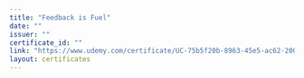 ```yaml
---
title: "Feedback is Fuel"
date: ""
issuer: ""
certificate_id: ""
link: "https://www.udemy.com/certificate/UC-75b5f20b-8963-45e5-ac62-20083bac4b33/"
layout: certificates
---
```

